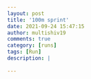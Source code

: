 ```yaml
---
layout: post
title: '100m sprint'
date: 2021-09-24 15:47:15
author: multishiv19
comments: true
category: [runs]
tags: [Run]
description: |
    
---
```





<div width='100%' class='strava-embed-placeholder' data-embed-type='activity' data-embed-id='6009665192'></div>
<script src='https://strava-embeds.com/embed.js'></script>
